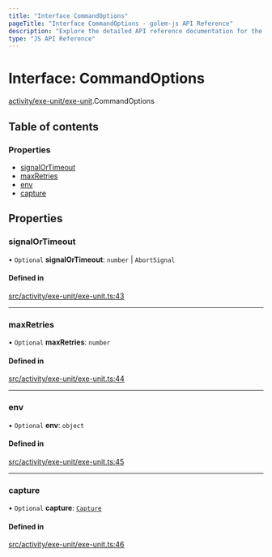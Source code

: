 ```yaml
---
title: "Interface CommandOptions"
pageTitle: "Interface CommandOptions - golem-js API Reference"
description: "Explore the detailed API reference documentation for the Interface CommandOptions within the golem-js SDK for the Golem Network."
type: "JS API Reference"
---
```

# Interface: CommandOptions

[activity/exe-unit/exe-unit](../modules/activity_exe_unit_exe_unit).CommandOptions

## Table of contents

### Properties

- [signalOrTimeout](activity_exe_unit_exe_unit.CommandOptions#signalortimeout)
- [maxRetries](activity_exe_unit_exe_unit.CommandOptions#maxretries)
- [env](activity_exe_unit_exe_unit.CommandOptions#env)
- [capture](activity_exe_unit_exe_unit.CommandOptions#capture)

## Properties

### signalOrTimeout

• `Optional` **signalOrTimeout**: `number` \| `AbortSignal`

#### Defined in

[src/activity/exe-unit/exe-unit.ts:43](https://github.com/golemfactory/golem-js/blob/570126bc/src/activity/exe-unit/exe-unit.ts#L43)

___

### maxRetries

• `Optional` **maxRetries**: `number`

#### Defined in

[src/activity/exe-unit/exe-unit.ts:44](https://github.com/golemfactory/golem-js/blob/570126bc/src/activity/exe-unit/exe-unit.ts#L44)

___

### env

• `Optional` **env**: `object`

#### Defined in

[src/activity/exe-unit/exe-unit.ts:45](https://github.com/golemfactory/golem-js/blob/570126bc/src/activity/exe-unit/exe-unit.ts#L45)

___

### capture

• `Optional` **capture**: [`Capture`](../modules/activity_script_command#capture)

#### Defined in

[src/activity/exe-unit/exe-unit.ts:46](https://github.com/golemfactory/golem-js/blob/570126bc/src/activity/exe-unit/exe-unit.ts#L46)
